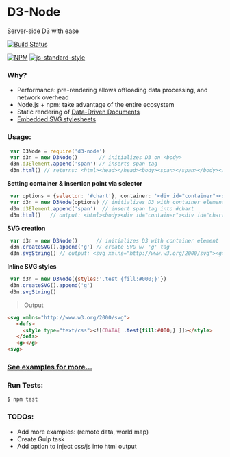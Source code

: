 # D3-Node
Server-side D3 with ease

[![Build Status](https://travis-ci.org/bradoyler/d3-node.svg?branch=master)](https://travis-ci.org/bradoyler/d3-node)

[![NPM](https://nodei.co/npm/d3-node.png?downloads=true&downloadRank=true)](https://nodei.co/npm/d3-node/) [![js-standard-style](https://cdn.rawgit.com/feross/standard/master/badge.svg)](https://github.com/feross/standard)

### Why?

- Performance: pre-rendering allows offloading data processing, and network overhead
- Node.js + npm: take advantage of the entire ecosystem
- Static rendering of [Data-Driven Documents](https://d3js.org/)
- [Embedded SVG stylesheets](https://developer.mozilla.org/en-US/docs/Web/SVG/Element/style)

### Usage:

```javascript
 var D3Node = require('d3-node')
 var d3n = new D3Node()       // initializes D3 on <body>
 d3n.d3Element.append('span') // inserts span tag
 d3n.html() // returns: <html><head></head><body><span></span></body></html>
```

__Setting container & insertion point via selector__

```javascript
 var options = {selector: '#chart'}, container: '<div id="container"><div id="chart"></div></div>'}
 var d3n = new D3Node(options) // initializes D3 with container element
 d3n.d3Element.append('span')  // insert span tag into #chart
 d3n.html()   // output: <html><body><div id="container"><div id="chart"><span></span></div></div></body></html>               
```

__SVG creation__

```javascript
 var d3n = new D3Node()      // initializes D3 with container element
 d3n.createSVG().append('g') // create SVG w/ 'g' tag
 d3n.svgString() // output: <svg xmlns="http://www.w3.org/2000/svg"><g></g></svg>
```

__Inline SVG styles__

```javascript
 var d3n = new D3Node({styles:'.test {fill:#000;}'})
 d3n.createSVG().append('g')
 d3n.svgString() 
```

> Output
```html
<svg xmlns="http://www.w3.org/2000/svg">
   <defs>
     <style type="text/css"><![CDATA[ .test{fill:#000;} ]]></style>
   </defs>
   <g></g>
<svg>
```

### [See examples for more...](examples)

### Run Tests:

```
$ npm test
```

### TODOs:

- Add more examples: (remote data, world map)
- Create Gulp task
- Add option to inject css/js into html output
